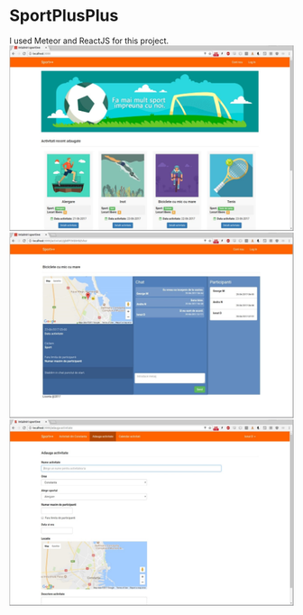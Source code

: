 # SportPlusPlus
I used Meteor and ReactJS for this project.
![Alt text](https://github.com/ionutciochinaru/SportPlusPlus/blob/master/poza1.jpg?raw=true "Optional Title")
![Alt text](https://github.com/ionutciochinaru/SportPlusPlus/blob/master/poza2.jpg?raw=true "Optional Title")
![Alt text](https://github.com/ionutciochinaru/SportPlusPlus/blob/master/poza3.jpg?raw=true "Optional Title")
